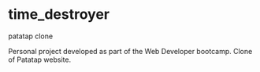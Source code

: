 # time_destroyer
patatap clone

Personal project developed as part of the Web Developer bootcamp. Clone of Patatap website.
